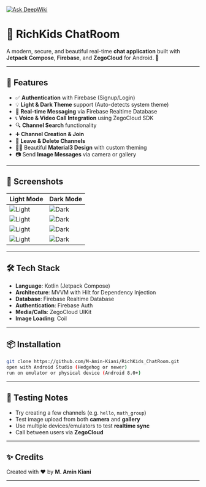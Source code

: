 [![Ask DeepWiki](https://deepwiki.com/badge.svg)](https://deepwiki.com/M-Amin-Kiani/RichKids_ChatRoom)

# 💬 RichKids ChatRoom

A modern, secure, and beautiful real-time **chat application** built with **Jetpack Compose**, **Firebase**, and **ZegoCloud** for Android. 🎉

---

## 🚀 Features

- ✅ **Authentication** with Firebase (Signup/Login)
- 💡 **Light & Dark Theme** support (Auto-detects system theme)
- 💬 **Real-time Messaging** via Firebase Realtime Database
- 📞 **Voice & Video Call Integration** using ZegoCloud SDK
- 🔍 **Channel Search** functionality
- ➕ **Channel Creation & Join**
- 👋 **Leave & Delete Channels**
- 🧑‍🎨 Beautiful **Material3 Design** with custom theming
- 📷 Send **Image Messages** via camera or gallery

---

## 📸 Screenshots

| Light Mode | Dark Mode |
|------------|-----------|
| ![Light](![photo_1_2025-05-18_01-10-36](https://github.com/user-attachments/assets/22d6b479-2745-4cca-ada0-e0e8a42f3f6f)) | ![Dark](![photo_2_2025-05-18_01-10-36](https://github.com/user-attachments/assets/e77c39cd-57f4-4ded-a3c4-826c981ab3f6)) |
| ![Light](assets/light_home.png) | ![Dark](assets/dark_home.png) |
| ![Light](assets/light_home.png) | ![Dark](assets/dark_home.png) |
| ![Light](assets/light_home.png) | ![Dark](assets/dark_home.png) |

---

## 🛠️ Tech Stack

- **Language**: Kotlin (Jetpack Compose)
- **Architecture**: MVVM with Hilt for Dependency Injection
- **Database**: Firebase Realtime Database
- **Authentication**: Firebase Auth
- **Media/Calls**: ZegoCloud UIKit
- **Image Loading**: Coil

---

## 📦 Installation

```bash
git clone https://github.com/M-Amin-Kiani/RichKids_ChatRoom.git
open with Android Studio (Hedgehog or newer)
run on emulator or physical device (Android 8.0+)
```

---

## 🧪 Testing Notes

- Try creating a few channels (e.g. `hello`, `math_group`)
- Test image upload from both **camera** and **gallery**
- Use multiple devices/emulators to test **realtime sync**
- Call between users via **ZegoCloud**

---

## ✨ Credits

Created with ❤️ by **M. Amin Kiani**

---

